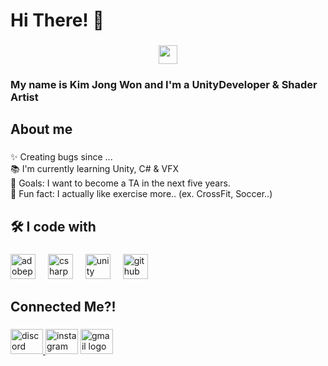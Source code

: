 
###

<h1 align="left">Hi There! 👋</h1>

###

<div align="center">
  <img src="https://encrypted-tbn0.gstatic.com/images?q=tbn:ANd9GcTu3VzxGCPWJrCHMFgx5SFRV6SJ0eiE0plzUN_PX-WXhg&s" width="30"><br>
</div>

<h3 align="left">My name is Kim Jong Won and I'm a UnityDeveloper & Shader Artist</h3>

###

<h2 align="left">About me</h2>

###

<p align="left">✨ Creating bugs since ...<br>📚 I'm currently learning Unity, C# & VFX<br>🎯 Goals: I want to become a TA in the next five years.<br>🎲 Fun fact: I actually like exercise more.. (ex. CrossFit, Soccer..)</p>

###

<h2 align="left">🛠️ I code with</h2>

###

<div align="left">
  <img src="https://skillicons.dev/icons?i=ps" height="40" alt="adobephotoshop logo"  />
  <img width="12" />
  <img src="https://skillicons.dev/icons?i=cs" height="40" alt="csharp logo"  />
  <img width="12" />
  <img src="https://skillicons.dev/icons?i=unity" height="40" alt="unity logo"  />
  <img width="12" />
  <img src="https://skillicons.dev/icons?i=github" height="40" alt="github logo"  />
</div>

###

<h2 align="left">Connected Me?!</h2>

###

<div align="left">
  <a href="https://discord.com/api/webhooks/1214379859166634064/0_2GPMhdNaooR43RNke5qq_70iLsZ5-cOnErKYtjmxzd_tgMuzqbOUStG3Br-TT-sf1M" target="_blank">
    <img src="https://raw.githubusercontent.com/maurodesouza/profile-readme-generator/master/src/assets/icons/social/discord/default.svg" width="52" height="40" alt="discord logo"  />
  </a>
  <img src="https://raw.githubusercontent.com/maurodesouza/profile-readme-generator/master/src/assets/icons/social/instagram/default.svg" width="52" height="40" alt="instagram logo"  />
  <a href="jon9831@naver.com" target="_blank">
    <img src="https://raw.githubusercontent.com/maurodesouza/profile-readme-generator/master/src/assets/icons/social/gmail/default.svg" width="52" height="40" alt="gmail logo"  />
  </a>
</div>

###
